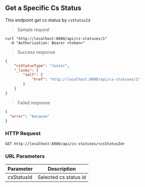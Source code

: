 ## Get a Specific Cs Status

This endpoint get cs status by <code>csStatusId</code>

> Sample request

```shell
curl "http://localhost:8080/api/cs-statuses/1"
  -H "Authorization: Bearer <token>"
```

> Success response

```json
{
    "csStatusType": "Junior",
    "_links": {
        "self": {
            "href": "http://localhost:8080/api/cs-statuses/1"
        }
    }
}
```

> Failed response

```json
{
  "error": "because"
}
```

### HTTP Request

`GET http://localhost:8080/api/cs-statuses/<csStatusId>`

### URL Parameters

Parameter | Description
--------- | -----------
csStatusId | Selected cs status id
